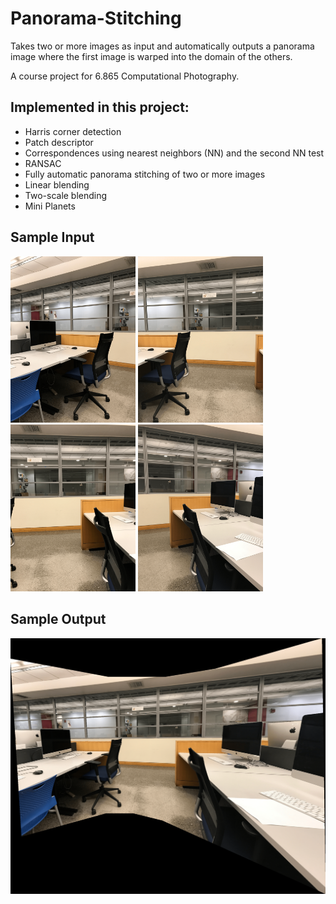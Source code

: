 # Panorama-Stitching

Takes two or more images as input and automatically outputs a panorama image where the first image is warped into the domain of the others.

A course project for 6.865 Computational Photography.

## Implemented in this project:

- Harris corner detection
- Patch descriptor
- Correspondences using nearest neighbors (NN) and the second NN test
- RANSAC
- Fully automatic panorama stitching of two or more images
- Linear blending
- Two-scale blending
- Mini Planets

## Sample Input

<img src="./Input/IMG_1278-min.png" width="200">
<img src="./Input/IMG_1279-min.png" width="200">
<img src="./Input/IMG_1280-min.png" width="200">
<img src="./Input/IMG_1281-min.png" width="200">

## Sample Output

<img src="./Output/room.png" width="600">
